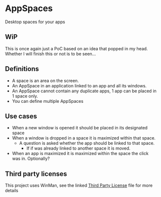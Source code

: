 # AppSpaces
Desktop spaces for your apps

## WiP
This is once again just a PoC based on an idea that popped in my head. Whether I will finish this or not is to be seen...

## Definitions
- A space is an area on the screen.
- An AppSpace in an application linked to an app and all its windows.
- An AppSpace cannot contain any duplicate apps, 1 app can be placed in 1 space only.
- You can define multiple AppSpaces

## Use cases
- When a new window is opened it should be placed in its designated space
- When a window is dropped in a space it is maximized within that space.
    - A question is asked whether the app should be linked to that space.
        - If if was already linked to another space it is moved.
- When an app is maximized it is maximized within the space the click was in. Optionally?

## Third party licenses
This project uses WinMan, see the linked [Third Party License](/Third%20Party%20License.md) file for more details